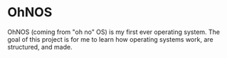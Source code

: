 # OhNOS
OhNOS (coming from "oh no" OS) is my first ever operating system. The goal of this project is for me to learn how operating systems work, are structured, and made.
